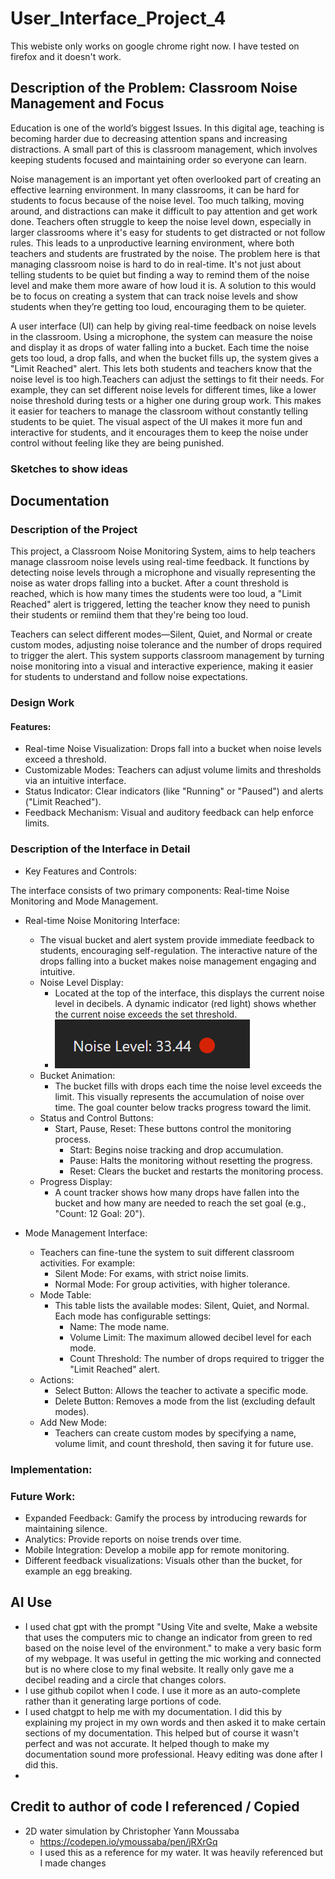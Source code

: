 # User_Interface_Project_4
This webiste only works on google chrome right now. I have tested on firefox and it doesn't work. 

## Description of the Problem: Classroom Noise Management and Focus  
Education is one of the world’s biggest Issues. In this digital age, teaching is becoming harder due to decreasing attention spans and increasing distractions. A small part of this is classroom management, which involves keeping students focused and maintaining order so everyone can learn.

Noise management is an important yet often overlooked part of creating an effective learning environment. In many classrooms, it can be hard for students to focus because of the noise level. Too much talking, moving around, and distractions can make it difficult to pay attention and get work done. Teachers often struggle to keep the noise level down, especially in larger classrooms where it's easy for students to get distracted or not follow rules. This leads to a unproductive learning environment, where both teachers and students are frustrated by the noise. The problem here is that managing classroom noise is hard to do in real-time. It's not just about telling students to be quiet but finding a way to remind them of the noise level and make them more aware of how loud it is. A solution to this would be to focus on creating a system that can track noise levels and show students when they’re getting too loud, encouraging them to be quieter.

A user interface (UI) can help by giving real-time feedback on noise levels in the classroom. Using a microphone, the system can measure the noise and display it as drops of water falling into a bucket. Each time the noise gets too loud, a drop falls, and when the bucket fills up, the system gives a "Limit Reached" alert. This lets both students and teachers know that the noise level is too high.Teachers can adjust the settings to fit their needs. For example, they can set different noise levels for different times, like a lower noise threshold during tests or a higher one during group work. This makes it easier for teachers to manage the classroom without constantly telling students to be quiet. The visual aspect of the UI makes it more fun and interactive for students, and it encourages them to keep the noise under control without feeling like they are being punished.

### Sketches to show ideas


## Documentation

### Description of the Project
This project, a Classroom Noise Monitoring System, aims to help teachers manage classroom noise levels using real-time feedback. It functions by detecting noise levels through a microphone and visually representing the noise as water drops falling into a bucket. After a count threshold is reached, which is how many times the students were too loud, a "Limit Reached" alert is triggered, letting the teacher know they need to punish their students or remiind them that they're being too loud.

Teachers can select different modes—Silent, Quiet, and Normal or create custom modes, adjusting noise tolerance and the number of drops required to trigger the alert. This system supports classroom management by turning noise monitoring into a visual and interactive experience, making it easier for students to understand and follow noise expectations.

### Design Work

#### Features:

- Real-time Noise Visualization: Drops fall into a bucket when noise levels exceed a threshold.
- Customizable Modes: Teachers can adjust volume limits and thresholds via an intuitive interface.
- Status Indicator: Clear indicators (like "Running" or "Paused") and alerts ("Limit Reached").
- Feedback Mechanism: Visual and auditory feedback can help enforce limits.

### Description of the Interface in Detail
- Key Features and Controls:
  
  

The interface consists of two primary components: Real-time Noise Monitoring and Mode Management.
- Real-time Noise Monitoring Interface:
  - The visual bucket and alert system provide immediate feedback to students, encouraging self-regulation. The interactive nature of the drops falling into a bucket makes noise management engaging and intuitive.
  - Noise Level Display:
    - Located at the top of the interface, this displays the current noise level in decibels. A dynamic indicator (red light) shows whether the current noise exceeds the set threshold.
    - ![NoiseLevel](DocPics/NoiseLevel.png)
  - Bucket Animation:
    - The bucket fills with drops each time the noise level exceeds the limit. This visually represents the accumulation of noise over time. The goal counter below tracks progress toward the limit.
  - Status and Control Buttons:
    - Start, Pause, Reset: These buttons control the monitoring process.
      - Start: Begins noise tracking and drop accumulation.
      - Pause: Halts the monitoring without resetting the progress.
      - Reset: Clears the bucket and restarts the monitoring process.
  - Progress Display:
    - A count tracker shows how many drops have fallen into the bucket and how many are needed to reach the set goal (e.g., "Count: 12 Goal: 20").

- Mode Management Interface:
  - Teachers can fine-tune the system to suit different classroom activities. For example:
    - Silent Mode: For exams, with strict noise limits.
    - Normal Mode: For group activities, with higher tolerance.
  - Mode Table:
    - This table lists the available modes: Silent, Quiet, and Normal. Each mode has configurable settings:
      - Name: The mode name.
      - Volume Limit: The maximum allowed decibel level for each mode.
      - Count Threshold: The number of drops required to trigger the "Limit Reached" alert.
  - Actions:
    - Select Button: Allows the teacher to activate a specific mode.
    - Delete Button: Removes a mode from the list (excluding default modes).
  - Add New Mode:
    - Teachers can create custom modes by specifying a name, volume limit, and count threshold, then saving it for future use.

### Implementation:


### Future Work:
- Expanded Feedback: Gamify the process by introducing rewards for maintaining silence.
- Analytics: Provide reports on noise trends over time.
- Mobile Integration: Develop a mobile app for remote monitoring.
- Different feedback visualizations: Visuals other than the bucket, for example an egg breaking.


## AI Use 
- I used chat gpt with the prompt "Using Vite and svelte, Make a website that uses the computers mic to change an indicator from green to red based on the noise level of the environment." to make a very basic form of my webpage. It was useful in getting the mic working and connected but is no where close to my final website. It really only gave me a decibel reading and a circle that changes colors.
- I use github copilot when I code. I use it more as an auto-complete rather than it generating large portions of code.
- I used chatgpt to help me with my documentation. I did this by explaining my project in my own words and then asked it to make certain sections of my documentation. This helped but of course it wasn't perfect and was not accurate. It helped though to make my documentation sound more professional. Heavy editing was done after I did this.
- 
## Credit to author of code I referenced / Copied 
- 2D water simulation by Christopher Yann Moussaba 
  - https://codepen.io/ymoussaba/pen/jRXrGq
  - I used this as a reference for my water. It was heavily referenced but I made changes